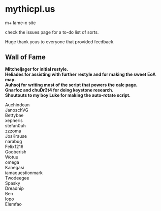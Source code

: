 # mythicpl.us
m+ lame-o site

check the issues page for a to-do list of sorts.

Huge thank yous to everyone that provided feedback.
 
## Wall of Fame

**Mitcheljager for initial restyle.**<br>
**Heliades for assisting with further restyle and for making the sweet EoA map.**<br>
**Auhsoj for writing most of the script that powers the calc page.**<br>
**Gnarfoz and chuDr3t4 for doing keystone research.**<br>
**Shoutouts to my boy Luke for making the auto-rotate script.**<br>

Auchindoun  <br>
JanoschVG <br>
Bettybae <br>
xepheris <br>
stefan0uh <br>
zzzoma <br>
JosKrause <br>
narabug <br>
Felix1216 <br>
Gooberish <br>
Wotuu <br>
omega <br>
Kanegasi <br>
iamaquestionmark <br>
Twodeegee <br>
Spasky <br>
Dreadnip <br>
Ben <br>
lopo <br>
Elemfao <br>
